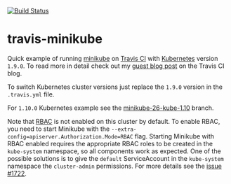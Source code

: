[![Build Status](https://travis-ci.org/LiliC/travis-minikube.svg?branch=kubeadm/xenial)](https://travis-ci.org/LiliC/travis-minikube)

# travis-minikube

Quick example of running [minikube](https://github.com/kubernetes/minikube) on [Travis CI](https://travis-ci.org/) with [Kubernetes](https://github.com/kubernetes/kubernetes) version `1.9.0`.
To read more in detail check out my [guest blog post](https://blog.travis-ci.com/2017-10-26-running-kubernetes-on-travis-ci-with-minikube) on the Travis CI blog.

To switch Kubernetes cluster versions just replace the `1.9.0` version in the `.travis.yml` file.

For `1.10.0` Kubernetes example see the [minikube-26-kube-1.10](https://github.com/LiliC/travis-minikube/tree/minikube-26-kube-1.10) branch.

Note that [RBAC](https://kubernetes.io/docs/reference/access-authn-authz/rbac/) is not enabled on this cluster by default. To enable RBAC, you need to start Minikube with the `--extra-config=apiserver.Authorization.Mode=RBAC` flag.
Starting Minikube with RBAC enabled requires the appropriate RBAC roles to be created in the `kube-system` namespace, so all components work as expected. One of the possible solutions is to give the `default` ServiceAccount in the `kube-system` namespace the `cluster-admin` permissions. For more details see the [issue #1722](https://github.com/kubernetes/minikube/issues/1722).
